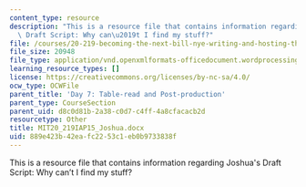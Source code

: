 ```yaml
---
content_type: resource
description: "This is a resource file that contains information regarding Joshua's\
  \ Draft Script: Why can\u2019t I find my stuff?"
file: /courses/20-219-becoming-the-next-bill-nye-writing-and-hosting-the-educational-show-january-iap-2015/889e423b42eafc2253c1eb0b9733838f_MIT20_219IAP15_Joshua.docx
file_size: 20948
file_type: application/vnd.openxmlformats-officedocument.wordprocessingml.document
learning_resource_types: []
license: https://creativecommons.org/licenses/by-nc-sa/4.0/
ocw_type: OCWFile
parent_title: 'Day 7: Table-read and Post-production'
parent_type: CourseSection
parent_uid: d8c0d81b-2a38-c0d7-c4ff-4a8cfacacb2d
resourcetype: Other
title: MIT20_219IAP15_Joshua.docx
uid: 889e423b-42ea-fc22-53c1-eb0b9733838f
---
```

This is a resource file that contains information regarding Joshua's Draft Script: Why can’t I find my stuff?